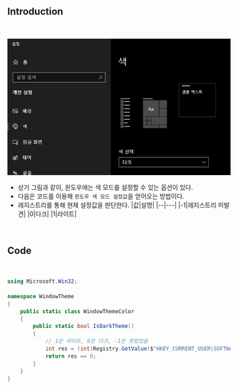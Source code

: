 ## Introduction

<br>

![themecolormode](./Image/ThemeColorBase.png)

- 상기 그림과 같이, 윈도우에는 색 모드를 설정할 수 있는 옵션이 있다.
- 다음은 코드를 이용해 `윈도우 색 모드 설정값`을 얻어오는 방법이다.
- 레지스트리를 통해 현재 설정값을 판단한다.
    |값|설명|
    |--|---|
    |-1|레지스트리 미발견|
    |0|다크|
    |1|라이트|

<br>

## Code

<br>

```cs
using Microsoft.Win32;

namespace WindowTheme
{
    public static class WindowThemeColor
    {
        public static bool IsDarkTheme()
        {
            // 1은 라이트, 0은 다크, -1은 못찾았음
            int res = (int)Registry.GetValue($"HKEY_CURRENT_USER\SOFTWARE\Microsoft\Windows\CurrentVersion\Themes\Personalize", "AppsUseLightTheme", -1);
            return res == 0;
        }
    }
}
```